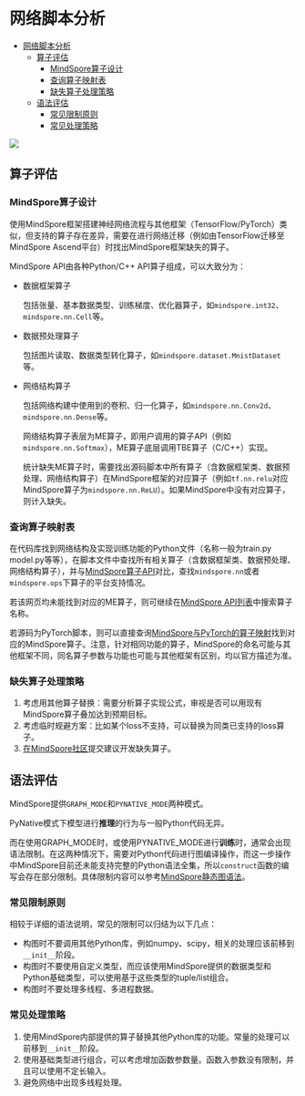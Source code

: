 # 网络脚本分析

<!-- TOC -->

- [网络脚本分析](#网络脚本分析)
    - [算子评估](#算子评估)
        - [MindSpore算子设计](#mindspore算子设计)
        - [查询算子映射表](#查询算子映射表)
        - [缺失算子处理策略](#缺失算子处理策略)
    - [语法评估](#语法评估)
        - [常见限制原则](#常见限制原则)
        - [常见处理策略](#常见处理策略)

<!-- /TOC -->

<a href="https://gitee.com/mindspore/docs/blob/r1.3/docs/mindspore/migration_guide/source_zh_cn/script_analysis.md" target="_blank"><img src="https://gitee.com/mindspore/docs/raw/master/resource/_static/logo_source.png"></a>

## 算子评估

### MindSpore算子设计

使用MindSpore框架搭建神经网络流程与其他框架（TensorFlow/PyTorch）类似，但支持的算子存在差异，需要在进行网络迁移（例如由TensorFlow迁移至MindSpore Ascend平台）时找出MindSpore框架缺失的算子。

MindSpore API由各种Python/C++ API算子组成，可以大致分为：

- 数据框架算子

  包括张量、基本数据类型、训练梯度、优化器算子，如`mindspore.int32`、`mindspore.nn.Cell`等。

- 数据预处理算子

  包括图片读取、数据类型转化算子，如`mindspore.dataset.MnistDataset`等。

- 网络结构算子

  包括网络构建中使用到的卷积、归一化算子，如`mindspore.nn.Conv2d`、`mindspore.nn.Dense`等。

  网络结构算子表层为ME算子，即用户调用的算子API（例如`mindspore.nn.Softmax`），ME算子底层调用TBE算子（C/C++）实现。

  统计缺失ME算子时，需要找出源码脚本中所有算子（含数据框架类、数据预处理、网络结构算子）在MindSpore框架的对应算子（例如`tf.nn.relu`对应MindSpore算子为`mindspore.nn.ReLU`）。如果MindSpore中没有对应算子，则计入缺失。

### 查询算子映射表

在代码库找到网络结构及实现训练功能的Python文件（名称一般为train.py model.py等等），在脚本文件中查找所有相关算子（含数据框架类、数据预处理、网络结构算子），并与[MindSpore算子API](https://www.mindspore.cn/docs/note/zh-CN/r1.3/operator_list_ms.html)对比，查找`mindspore.nn`或者`mindspore.ops`下算子的平台支持情况。

若该网页均未能找到对应的ME算子，则可继续在[MindSpore API列表](https://www.mindspore.cn/docs/api/zh-CN/r1.3/index.html)中搜索算子名称。

若源码为PyTorch脚本，则可以直接查询[MindSpore与PyTorch的算子映射](https://www.mindspore.cn/docs/note/zh-CN/r1.3/index.html#operator_api)找到对应的MindSpore算子。注意，针对相同功能的算子，MindSpore的命名可能与其他框架不同，同名算子参数与功能也可能与其他框架有区别，均以官方描述为准。

### 缺失算子处理策略

1. 考虑用其他算子替换：需要分析算子实现公式，审视是否可以用现有MindSpore算子叠加达到预期目标。
2. 考虑临时规避方案：比如某个loss不支持，可以替换为同类已支持的loss算子。
3. [在MindSpore社区](https://gitee.com/mindspore/mindspore/issues)提交建议开发缺失算子。

## 语法评估

MindSpore提供`GRAPH_MODE`和`PYNATIVE_MODE`两种模式。

PyNative模式下模型进行**推理**的行为与一般Python代码无异。

而在使用GRAPH_MODE时，或使用PYNATIVE_MODE进行**训练**时，通常会出现语法限制。在这两种情况下，需要对Python代码进行图编译操作，而这一步操作中MindSpore目前还未能支持完整的Python语法全集，所以`construct`函数的编写会存在部分限制。具体限制内容可以参考[MindSpore静态图语法](https://www.mindspore.cn/docs/note/zh-CN/r1.3/static_graph_syntax_support.html)。

### 常见限制原则

相较于详细的语法说明，常见的限制可以归结为以下几点：

- 构图时不要调用其他Python库，例如numpy、scipy，相关的处理应该前移到`__init__`阶段。
- 构图时不要使用自定义类型，而应该使用MindSpore提供的数据类型和Python基础类型，可以使用基于这些类型的tuple/list组合。
- 构图时不要处理多线程、多进程数据。

### 常见处理策略

1. 使用MindSpore内部提供的算子替换其他Python库的功能。常量的处理可以前移到`__init__`阶段。
2. 使用基础类型进行组合，可以考虑增加函数参数量。函数入参数没有限制，并且可以使用不定长输入。
3. 避免网络中出现多线程处理。
